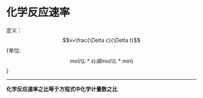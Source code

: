 # 化学反应速率

定义：$$v=\frac{\Delta c}{\Delta t}$$  {单位:$$mol/(L*s)或mol/(L*min)$$}

---

**化学反应速率之比等于方程式中化学计量数之比**

